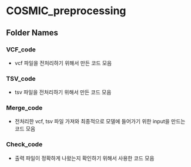 # COSMIC_preprocessing

## Folder Names

### VCF_code
- vcf 파일을 전처리하기 위해서 만든 코드 모음

### TSV_code
- tsv 파일을 전처리하기 위해서 만든 코드 모음

### Merge_code
- 전처리한 vcf, tsv 파일 가져와 최종적으로 모델에 들어가기 위한 input을 만드는 코드 모음

### Check_code
- 출력 파일이 정확하게 나왔는지 확인하기 위해서 사용한 코드 모음 
